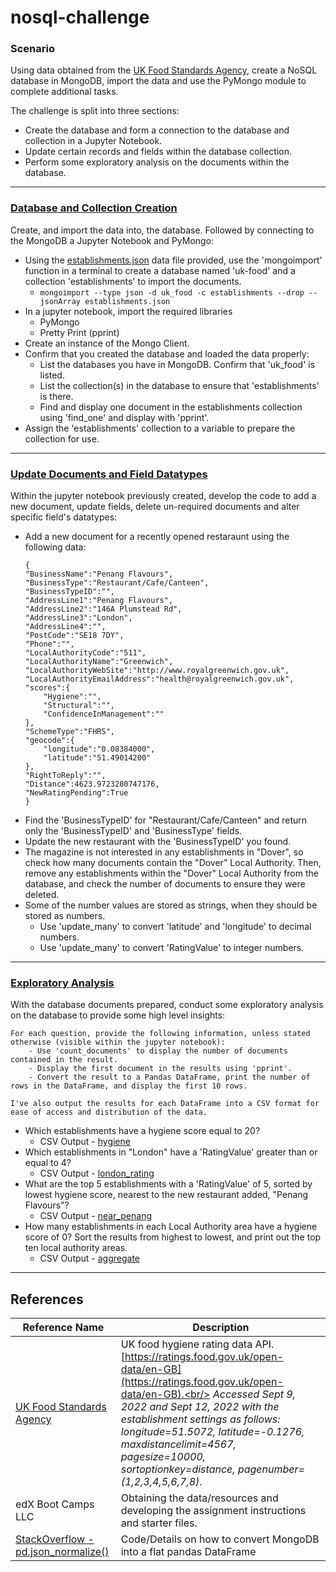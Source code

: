 # nosql-challenge

### Scenario

Using data obtained from the [UK Food Standards Agency](https://www.food.gov.uk/), create a NoSQL database in MongoDB, import the data and use the PyMongo module to complete additional tasks.

The challenge is split into three sections:

- Create the database and form a connection to the database and collection in a Jupyter Notebook.
- Update certain records and fields within the database collection.
- Perform some exploratory analysis on the documents within the database.

------

### [Database and Collection Creation](uk-food-agency/NoSQL_setup.ipynb)

Create, and import the data into, the database. Followed by connecting to the MongoDB a Jupyter Notebook and PyMongo:

- Using the [establishments.json](uk-food-agency/Resources/establishments.json) data file provided, use the 'mongoimport' function in a terminal to create a database named 'uk-food' and a collection 'establishments' to import the documents.
    - ``` mongoimport --type json -d uk_food -c establishments --drop --jsonArray establishments.json ```
- In a jupyter notebook, import the required libraries
    - PyMongo
    - Pretty Print (pprint)
- Create an instance of the Mongo Client.
- Confirm that you created the database and loaded the data properly:
    - List the databases you have in MongoDB. Confirm that 'uk_food' is listed.
    - List the collection(s) in the database to ensure that 'establishments' is there.
    - Find and display one document in the establishments collection using 'find_one' and display with 'pprint'.
- Assign the 'establishments' collection to a variable to prepare the collection for use.

------

### [Update Documents and Field Datatypes](uk-food-agency/NoSQL_setup.ipynb)

Within the jupyter notebook previously created, develop the code to add a new document, update fields, delete un-required documents and alter specific field's datatypes:

- Add a new document for a recently opened restaraunt using the following data:
    ```
    { 
    "BusinessName":"Penang Flavours",
    "BusinessType":"Restaurant/Cafe/Canteen",
    "BusinessTypeID":"",
    "AddressLine1":"Penang Flavours",
    "AddressLine2":"146A Plumstead Rd",
    "AddressLine3":"London",
    "AddressLine4":"",
    "PostCode":"SE18 7DY",
    "Phone":"",
    "LocalAuthorityCode":"511",
    "LocalAuthorityName":"Greenwich",
    "LocalAuthorityWebSite":"http://www.royalgreenwich.gov.uk",
    "LocalAuthorityEmailAddress":"health@royalgreenwich.gov.uk",
    "scores":{
        "Hygiene":"",
        "Structural":"",
        "ConfidenceInManagement":""
    },
    "SchemeType":"FHRS",
    "geocode":{
        "longitude":"0.08384000",
        "latitude":"51.49014200"
    },
    "RightToReply":"",
    "Distance":4623.9723280747176,
    "NewRatingPending":True 
    } 
    ```
- Find the 'BusinessTypeID' for "Restaurant/Cafe/Canteen" and return only the 'BusinessTypeID' and 'BusinessType' fields.
- Update the new restaurant with the 'BusinessTypeID' you found.
- The magazine is not interested in any establishments in "Dover", so check how many documents contain the "Dover" Local Authority. Then, remove any establishments within the "Dover" Local Authority from the database, and check the number of documents to ensure they were deleted.
- Some of the number values are stored as strings, when they should be stored as numbers.
    - Use 'update_many' to convert 'latitude' and 'longitude' to decimal numbers.
    - Use 'update_many' to convert 'RatingValue' to integer numbers.

------

### [Exploratory Analysis](uk-food-agency/NoSQL_analysis.ipynb)

With the database documents prepared, conduct some exploratory analysis on the database to provide some high level insights:

    For each question, provide the following information, unless stated otherwise (visible within the jupyter notebook):
        - Use 'count_documents' to display the number of documents contained in the result.
        - Display the first document in the results using 'pprint'.
        - Convert the result to a Pandas DataFrame, print the number of rows in the DataFrame, and display the first 10 rows.
    
    I've also output the results for each DataFrame into a CSV format for ease of access and distribution of the data.

- Which establishments have a hygiene score equal to 20?
    - CSV Output - [hygiene](uk-food-agency/csv_outputs/hygiene_df.csv)
- Which establishments in "London" have a 'RatingValue' greater than or equal to 4?
    - CSV Output - [london_rating](uk-food-agency/csv_outputs/london_rating.csv)
- What are the top 5 establishments with a 'RatingValue' of 5, sorted by lowest hygiene score, nearest to the new restaurant added, "Penang Flavours"?
    - CSV Output - [near_penang](uk-food-agency/csv_outputs/near_penang_df.csv)
- How many establishments in each Local Authority area have a hygiene score of 0? Sort the results from highest to lowest, and print out the top ten local authority areas.
    - CSV Output - [aggregate](uk-food-agency/csv_outputs/aggregate_df.csv)

--------

## References

| Reference Name | Description |
|----------------|-------------|
| [UK Food Standards Agency](https://www.food.gov.uk/) | UK food hygiene rating data API. [https://ratings.food.gov.uk/open-data/en-GB](https://ratings.food.gov.uk/open-data/en-GB).<br/> *Accessed Sept 9, 2022 and Sept 12, 2022 with the establishment settings as follows: longitude=51.5072, latitude=-0.1276, maxdistancelimit=4567, pagesize=10000, sortoptionkey=distance, pagenumber=(1,2,3,4,5,6,7,8)*.  |
| edX Boot Camps LLC | Obtaining the data/resources and developing the assignment instructions and starter files. |
| [StackOverflow - pd.json_normalize()](https://stackoverflow.com/a/40401365/21871037) | Code/Details on how to convert MongoDB into a flat pandas DataFrame |

